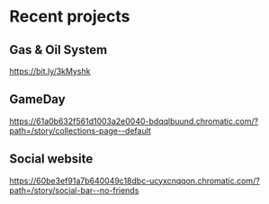 # Recent projects
## Gas & Oil System
https://bit.ly/3kMyshk

## GameDay
https://61a0b632f561d1003a2e0040-bdqqlbuund.chromatic.com/?path=/story/collections-page--default

## Social website
https://60be3ef91a7b640049c18dbc-ucyxcnqqon.chromatic.com/?path=/story/social-bar--no-friends

